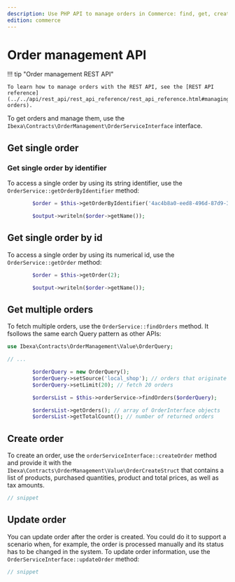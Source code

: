```yaml
---
description: Use PHP API to manage orders in Commerce: find, get, create and update them.
edition: commerce
---
```


# Order management API

!!! tip "Order management REST API"

    To learn how to manage orders with the REST API, see the [REST API reference](../../api/rest_api/rest_api_reference/rest_api_reference.html#managing-orders).

To get orders and manage them, use the `Ibexa\Contracts\OrderManagement\OrderServiceInterface` interface.

## Get single order 

### Get single order by identifier

To access a single order by using its string identifier, use the `OrderService::getOrderByIdentifier` method:

``` php
        $order = $this->getOrderByIdentifier('4ac4b8a0-eed8-496d-87d9-32a960a10629');

        $output->writeln($order->getName());
```

## Get single order by id

To access a single order by using its numerical id, use the `OrderService::getOrder` method:

``` php
        $order = $this->getOrder(2);

        $output->writeln($order->getName());
```

## Get multiple orders

To fetch multiple orders, use the `OrderService::findOrders` method. 
It fsollows the same earch Query pattern as other APIs:

``` php
use Ibexa\Contracts\OrderManagement\Value\OrderQuery;

// ...

        $orderQuery = new OrderQuery();
        $orderQuery->setSource('local_shop'); // orders that originate from a source called 'local_shop' 
        $orderQuery->setLimit(20); // fetch 20 orders

        $ordersList = $this->orderService->findOrders($orderQuery);

        $ordersList->getOrders(); // array of OrderInterface objects
        $ordersList->getTotalCount(); // number of returned orders
```

## Create order

To create an order, use the `orderServiceInterface::createOrder` method and provide 
it with the `Ibexa\Contracts\OrderManagement\Value\OrderCreateStruct` that contains a list of products, purchased quantities, product and total prices, as well as tax amounts.

``` php
// snippet
```

## Update order

You can update order after the order is created. 
You could do it to support a scenario when, for example, the order is processed manually and its status has to be changed in the system. 
To update order information, use the `OrderServiceInterface::updateOrder` method:

``` php
// snippet
```
